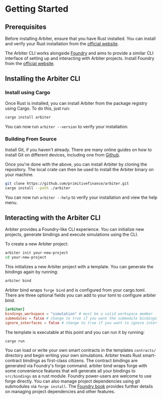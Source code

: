 # Getting Started

## Prerequisites

Before installing Arbiter, ensure that you have Rust installed. You can install and verify your Rust installation from the [official website](https://www.rust-lang.org/tools/install).

The Arbiter CLI works alongside [Foundry](https://github.com/foundry-rs/foundry) and aims to provide a similar CLI interface of setting up and interacting with Arbiter projects. Install Foundry from the [official website](https://getfoundry.sh/).

## Installing the Arbiter CLI

### Install using Cargo

Once Rust is installed, you can install Arbiter from the package registry using Cargo. To do this, just run:
```bash
cargo install arbiter
```

You can now run `arbiter --version` to verify your installation.

### Building From Source
Install Git, if you haven't already. There are many online guides on how to install Git on different devices, including one from [Github](https://github.com/git-guides/install-git).

Once you're done with the above, you can install Arbiter by cloning the repository. The local crate can then be used to install the Arbiter binary on your machine.

```bash
git clone https://github.com/primitivefinance/arbiter.git
cargo install --path ./arbiter
```

You can now run `arbiter --help` to verify your installation and view the help menu.

## Interacting with the Arbiter CLI
Arbiter provides a Foundry-like CLI experience. You can initialize new projects, generate bindings and execute simulations using the CLI.

To create a new Arbiter project:
```bash
arbiter init your-new-project
cd your-new-project
```

This initializes a new Arbiter project with a template. You can generate the bindings again by running:

```bash
arbiter bind
```
Arbiter bind wraps `forge bind` and is configured from your cargo.toml. There are three optional fields you can add to your toml to configure arbiter bind. 
```toml
[arbiter]
bindings_workspace = "simulation" # must be a valid workspace member
submodules = false # change to true if you want the submodule bindings to be generated
ignore_interfaces = false # change to true if you want to ignore interfaces contracts
```

The template is executable at this point and you can run it by running:

```bash
cargo run
```

You can load or write your own smart contracts in the templates `contracts/` directory and begin writing your own simulations. Arbiter treats Rust smart-contract bindings as first-class citizens. The contract bindings are generated via Foundry's forge command. arbiter bind wraps forge with some convenience features that will generate all your bindings to `src/bindings` as a rust module. Foundry power-users are welcome to use forge directly. You can also manage project dependencies using git submodules via `forge install`. The [Foundry book](https://book.getfoundry.sh/reference/forge/forge-install) provides further details on managing project dependencies and other features.